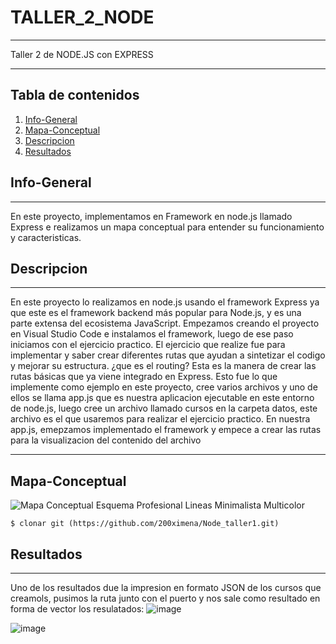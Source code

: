 # TALLER_2_NODE
***
Taller 2 de NODE.JS con EXPRESS
****

## Tabla de contenidos

1. [Info-General](#info-general)
2. [Mapa-Conceptual](#Mapa-Conceptual)
3. [Descripcion](#descripcion)
4. [Resultados](#resultados)


## Info-General
***
En este proyecto, implementamos en Framework en node.js llamado Express e realizamos un mapa conceptual para entender su funcionamiento y caracteristicas.

## Descripcion
***
En este proyecto lo realizamos en node.js usando el framework Express ya que este es el framework backend más popular para Node.js, y es una parte extensa del ecosistema JavaScript.
Empezamos creando el proyecto en Visual Studio Code e instalamos el framework, luego de ese paso iniciamos con el ejercicio practico.
El ejercicio que realize fue para implementar y saber crear diferentes rutas que ayudan a sintetizar el codigo y mejorar su estructura.
¿que es el routing?
Esta es la manera de crear las rutas básicas que ya viene integrado en Express.
Esto fue lo que implemente como ejemplo en este proyecto, cree varios archivos y uno de ellos se llama app.js que es nuestra aplicacion ejecutable en este entorno de node.js, luego cree un archivo llamado cursos en la carpeta datos, este archivo es el que usaremos para realizar el ejercicio practico.
En nuestra app.js, emepzamos implementado el framework y empece a crear las rutas para la visualizacion del contenido del archivo 
***
## Mapa-Conceptual

![Mapa Conceptual Esquema Profesional Lineas Minimalista Multicolor](https://github.com/200ximena/TALLER_2_NODE/assets/128264476/3984f485-4823-48d4-ad91-6f94b2b1c82f)

```
$ clonar git (https://github.com/200ximena/Node_taller1.git)
```
## Resultados
***
Uno de los resultados due la impresion en formato JSON de los cursos que creamols, pusimos la ruta junto con el puerto y nos sale como resultado en forma de vector los resulatados:
![image](https://github.com/200ximena/TALLER_2_NODE/assets/128264476/9734c41a-40da-496e-8738-c320e0f5f22d)

![image](https://github.com/200ximena/TALLER_2_NODE/assets/128264476/57c90418-59e3-4d1b-a35a-7fdeba9dceb5)
